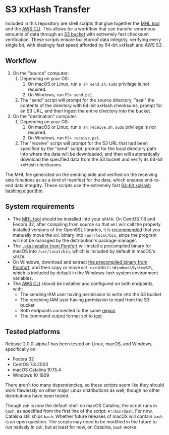 # S3 xxHash Transfer
Included in this repository are shell scripts that glue together the [MHL tool](https://github.com/pomfort/mhl-tool) and the [AWS CLI](https://docs.aws.amazon.com/cli/index.html). This allows for a workflow that can transfer enormous amounts of data through an [S3 bucket](https://docs.aws.amazon.com/AmazonS3/latest/dev/UsingBucket.html) with extremely fast checksum verification. These scripts ensure bulletproof data integrity, verifying every single bit, with blazingly fast speed afforded by 64-bit xxHash and AWS S3.

## Workflow

1. On the "source" computer:
   1. Depending on your OS:
      1. On macOS or Linux, run `$ sh send.sh`. `sudo` privilege is _not_ required.
      1. On Windows, run `PS> send.ps1`.
   1. The "send" script will prompt for the source directory, "seal" the contents of the directory with 64-bit xxHash checksums, prompt for an S3 URL, and then ingest the entire directory into the bucket.
1. On the "destination" computer:
   1. Depending on your OS:
      1. On macOS or Linux, run `$ sh receive.sh`. `sudo` privilege is _not_ required.
      1. On Windows, run `PS> receive.ps1`.
   1. The "receive" script will prompt for the S3 URL that had been specified by the "send" script, prompt for the local directory path into where the data will be downloaded, and then will automatically download the specified data from the S3 bucket and verify its 64-bit xxHash checksums.

The MHL file generated on the sending side and verified on the receiving side functions as as a kind of manifest for the data, which ensures end-to-end data integrity. These scripts use the extremely fast [64-bit xxHash hashing algorithm](https://github.com/Cyan4973/xxHash).

## System requirements
- The [MHL tool](https://github.com/pomfort/mhl-tool) should be installed into your `$PATH`. On CentOS 7.8 and Fedora 32, after compiling from source so that `mhl` will call the properly installed versions of the OpenSSL libraries, it is [recommended](https://unix.stackexchange.com/questions/8656/usr-bin-vs-usr-local-bin-on-linux/8658#8658) that you manually move the `mhl` binary into `/usr/local/bin`, since the program will not be managed by the distribution's package manager.
- The [`.pkg` installer from Pomfort](http://download.pomfort.com/mhl-tool.zip) will install a precompiled binary for macOS into `/usr/local/bin`, which is included by default in macOS's `$PATH`.
- On Windows, download and extract [the precompiled binary from Pomfort](http://download.pomfort.com/mhl-tool.zip), and then copy or move `mhl.exe` into `C:\Windows\System32\`, which is included by default in the Windows `Path` system environment variables.
- The [AWS CLI](https://aws.amazon.com/cli/) should be installed and configured on both endpoints, with:
  - The sending IAM user having permission to write into the S3 bucket
  - The receiving IAM user having permission to read from the S3 bucket
  - Both endpoints connected to the same [region](https://docs.aws.amazon.com/AWSEC2/latest/UserGuide/using-regions-availability-zones.html#concepts-available-regions)
  - The command output format set to [text](https://docs.aws.amazon.com/cli/latest/userguide/cli-usage-output.html#text-output)

## Tested platforms
Release 2.0.0-alpha.1 has been tested on Linux, macOS, and Windows, specifically on:
- Fedora 32
- CentOS 7.8.2003
- macOS Catalina 10.15.4
- Windows 10 1909

There aren't too many dependencies, so these scripts seem like they should work flawlessly on other major Linux distributions as well, though no other distributions have been tested.

Though `zsh` is now the default shell on macOS Catalina, the script runs in `bash`, as specified from the first line of the script: `#!/bin/bash`. For now, Catalina still ships `bash`. Whether future releases of macOS will contain `bash` is an open question. The scripts may need to be modified in the future to run natively in `zsh`, but at least for now, on Catalina, `bash` works.
